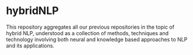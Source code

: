 # hybridNLP
This repository aggregates all our previous repositories in the topic of hybrid NLP, understood as a collection of methods, techniques and technology involving both neural and knowledge based approaches to NLP and its applications.
